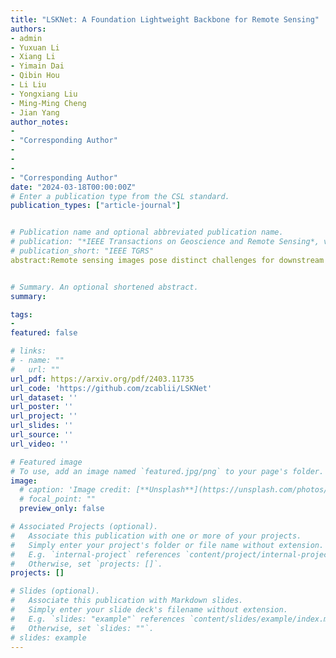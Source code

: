 ```yaml
---
title: "LSKNet: A Foundation Lightweight Backbone for Remote Sensing"
authors:
- admin
- Yuxuan Li
- Xiang Li
- Yimain Dai
- Qibin Hou
- Li Liu
- Yongxiang Liu
- Ming-Ming Cheng
- Jian Yang
author_notes:
- 
- "Corresponding Author"
- 
- 
- 
- "Corresponding Author"
date: "2024-03-18T00:00:00Z"
# Enter a publication type from the CSL standard.
publication_types: ["article-journal"]


# Publication name and optional abbreviated publication name.
# publication: "*IEEE Transactions on Geoscience and Remote Sensing*, vol. 61, pp. 1-17, 2023."
# publication_short: "IEEE TGRS"
abstract:Remote sensing images pose distinct challenges for downstream tasks due to their inherent complexity.While a considerable amount of research has been dedicated to remote sensing classification, object detection, semantic segmentation and change detection, most of these studies have overlooked the valuable prior knowledge embedded within remote sensing scenarios. Such prior knowledge can be useful because remote sensing objects may be mistakenly recognized without referencing a sufficiently long-range context, which can vary for different objects. This paper considers these priors and proposes a lightweight Large Selective Kernel Network (LSKNet) backbone. LSKNet can dynamically adjust its large spatial receptive field to better model the ranging context of various objects in remote sensing scenarios. To our knowledge, large and selective kernel mechanisms have not been previously explored in remote sensing images. Without bells and whistles, our lightweight LSKNet backbone network sets new state-of-the-art scores on standard remote sensing classification, object detection, semantic segmentation and change detection benchmarks. Our comprehensive analysis further validated the significance of the identified priors and the effectiveness of LSKNet. The code is available at <https://github.com/zcablii/LSKNet>.


# Summary. An optional shortened abstract.
summary: 

tags:
- 
featured: false

# links:
# - name: ""
#   url: ""
url_pdf: https://arxiv.org/pdf/2403.11735
url_code: 'https://github.com/zcablii/LSKNet'
url_dataset: ''
url_poster: ''
url_project: ''
url_slides: ''
url_source: ''
url_video: ''

# Featured image
# To use, add an image named `featured.jpg/png` to your page's folder. 
image:
  # caption: 'Image credit: [**Unsplash**](https://unsplash.com/photos/jdD8gXaTZsc)'
  # focal_point: ""
  preview_only: false

# Associated Projects (optional).
#   Associate this publication with one or more of your projects.
#   Simply enter your project's folder or file name without extension.
#   E.g. `internal-project` references `content/project/internal-project/index.md`.
#   Otherwise, set `projects: []`.
projects: []

# Slides (optional).
#   Associate this publication with Markdown slides.
#   Simply enter your slide deck's filename without extension.
#   E.g. `slides: "example"` references `content/slides/example/index.md`.
#   Otherwise, set `slides: ""`.
# slides: example
---
```

